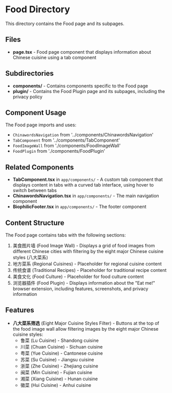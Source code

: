 # Food Directory

This directory contains the Food page and its subpages.

## Files

- **page.tsx** - Food page component that displays information about Chinese cuisine using a tab component

## Subdirectories

- **components/** - Contains components specific to the Food page
- **plugin/** - Contains the Food Plugin page and its subpages, including the privacy policy

## Component Usage

The Food page imports and uses:
- `ChinawordsNavigation` from '../components/ChinawordsNavigation'
- `TabComponent` from '../components/TabComponent'
- `FoodImageWall` from './components/FoodImageWall'
- `FoodPlugin` from './components/FoodPlugin'

## Related Components

- **TabComponent.tsx** in `app/components/` - A custom tab component that displays content in tabs with a curved tab interface, using hover to switch between tabs
- **ChinawordsNavigation.tsx** in `app/components/` - The main navigation component
- **BiophilicFooter.tsx** in `app/components/` - The footer component

## Content Structure

The Food page contains tabs with the following sections:
1. 美食图片墙 (Food Image Wall) - Displays a grid of food images from different Chinese cities with filtering by the eight major Chinese cuisine styles (八大菜系)
2. 地方菜系 (Regional Cuisines) - Placeholder for regional cuisine content
3. 传统食谱 (Traditional Recipes) - Placeholder for traditional recipe content
4. 美食文化 (Food Culture) - Placeholder for food culture content
5. 浏览器插件 (Food Plugin) - Displays information about the "Eat me!" browser extension, including features, screenshots, and privacy information

## Features

- **八大菜系筛选** (Eight Major Cuisine Styles Filter) - Buttons at the top of the food image wall allow filtering images by the eight major Chinese cuisine styles:
  - 鲁菜 (Lu Cuisine) - Shandong cuisine
  - 川菜 (Chuan Cuisine) - Sichuan cuisine
  - 粤菜 (Yue Cuisine) - Cantonese cuisine
  - 苏菜 (Su Cuisine) - Jiangsu cuisine
  - 浙菜 (Zhe Cuisine) - Zhejiang cuisine
  - 闽菜 (Min Cuisine) - Fujian cuisine
  - 湘菜 (Xiang Cuisine) - Hunan cuisine
  - 徽菜 (Hui Cuisine) - Anhui cuisine
